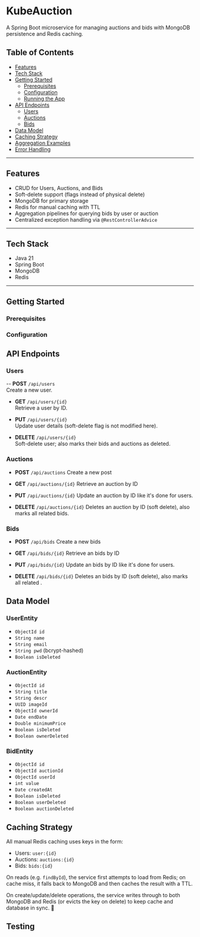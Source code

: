 
# KubeAuction

A Spring Boot microservice for managing auctions and bids with MongoDB persistence and Redis caching.

## Table of Contents

- [Features](#features)  
- [Tech Stack](#tech-stack)  
- [Getting Started](#getting-started)  
  - [Prerequisites](#prerequisites)  
  - [Configuration](#configuration)  
  - [Running the App](#running-the-app)  
- [API Endpoints](#api-endpoints)  
  - [Users](#users)  
  - [Auctions](#auctions)  
  - [Bids](#bids)  
- [Data Model](#data-model)  
- [Caching Strategy](#caching-strategy)  
- [Aggregation Examples](#aggregation-examples)  
- [Error Handling](#error-handling)  

---

## Features

- CRUD for Users, Auctions, and Bids  
- Soft-delete support (flags instead of physical delete)  
- MongoDB for primary storage  
- Redis for manual caching with TTL  
- Aggregation pipelines for querying bids by user or auction  
- Centralized exception handling via `@RestControllerAdvice`  

---

## Tech Stack

- Java 21 
- Spring Boot  
- MongoDB  
- Redis  

---

## Getting Started

### Prerequisites

### Configuration

## API Endpoints
    
### Users

-- **POST** `/api/users`  
  Create a new user.

- **GET** `/api/users/{id}`  
  Retrieve a user by ID.

- **PUT** `/api/users/{id}`  
  Update user details (soft-delete flag is not modified here).

- **DELETE** `/api/users/{id}`  
  Soft-delete user; also marks their bids and auctions as deleted.

### Auctions

- **POST** `/api/auctions`
  Create a new post

- **GET** `/api/auctions/{id}`
  Retrieve an auction by ID

- **PUT** `/api/auctions/{id}`
  Update an auction by ID like it's done for users.

- **DELETE** `/api/auctions/{id}`
  Deletes an auction by ID (soft delete), also marks all related bids.

### Bids
- **POST** `/api/bids`
  Create a new bids 

- **GET** `/api/bids/{id}`
  Retrieve an bids by ID

- **PUT** `/api/bids/{id}`
  Update an bids by ID like it's done for users.

- **DELETE** `/api/bids/{id}`
  Deletes an bids by ID (soft delete), also marks all related .

## Data Model

### UserEntity
- `ObjectId id`  
- `String name`  
- `String email`  
- `String pwd` (bcrypt-hashed)  
- `Boolean isDeleted`  

### AuctionEntity
- `ObjectId id`  
- `String title`  
- `String descr`  
- `UUID imageId`  
- `ObjectId ownerId`  
- `Date endDate`  
- `Double minimumPrice`  
- `Boolean isDeleted`  
- `Boolean ownerDeleted`  

### BidEntity
- `ObjectId id`  
- `ObjectId auctionId`  
- `ObjectId userId`  
- `int value`  
- `Date createdAt`  
- `Boolean isDeleted`  
- `Boolean userDeleted`  
- `Boolean auctionDeleted`  
## Caching Strategy

All manual Redis caching uses keys in the form:

- Users: `user:{id}`
- Auctions: `auctions:{id}`
- Bids: `bids:{id}`

On reads (e.g. `findById`), the service first attempts to load from Redis; on cache miss, it falls back to MongoDB and then caches the result with a TTL.

On create/update/delete operations, the service writes through to both MongoDB and Redis (or evicts the key on delete) to keep cache and database in sync.

## Testing
